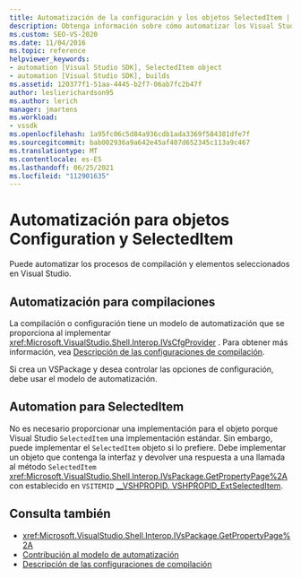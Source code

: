 ```yaml
---
title: Automatización de la configuración y los objetos SelectedItem | Microsoft Docs
description: Obtenga información sobre cómo automatizar los Visual Studio compilación y los procesos de elementos seleccionados mediante los objetos Configuration y SelectedItem en interoperabilidad de shell.
ms.custom: SEO-VS-2020
ms.date: 11/04/2016
ms.topic: reference
helpviewer_keywords:
- automation [Visual Studio SDK], SelectedItem object
- automation [Visual Studio SDK], builds
ms.assetid: 120377f1-51aa-4445-b2f7-06ab7fc2b47f
author: leslierichardson95
ms.author: lerich
manager: jmartens
ms.workload:
- vssdk
ms.openlocfilehash: 1a95fc06c5d84a936cdb1ada3369f584381dfe7f
ms.sourcegitcommit: bab002936a9a642e45af407d652345c113a9c467
ms.translationtype: MT
ms.contentlocale: es-ES
ms.lasthandoff: 06/25/2021
ms.locfileid: "112901635"
---
```

# <a name="automation-for-configuration-and-selecteditem-objects"></a>Automatización para objetos Configuration y SelectedItem

Puede automatizar los procesos de compilación y elementos seleccionados en Visual Studio.

## <a name="automation-for-builds"></a>Automatización para compilaciones

La compilación o configuración tiene un modelo de automatización que se proporciona al implementar <xref:Microsoft.VisualStudio.Shell.Interop.IVsCfgProvider> . Para obtener más información, vea [Descripción de las configuraciones de compilación](../../ide/understanding-build-configurations.md).

Si crea un VSPackage y desea controlar las opciones de configuración, debe usar el modelo de automatización.

## <a name="automation-for-selecteditem"></a>Automation para SelectedItem

No es necesario proporcionar una implementación para el objeto porque Visual Studio `SelectedItem` una implementación estándar. Sin embargo, puede implementar el `SelectedItem` objeto si lo prefiere. Debe implementar un objeto que contenga la interfaz y devolver una respuesta a una llamada al método `SelectedItem` <xref:Microsoft.VisualStudio.Shell.Interop.IVsPackage.GetPropertyPage%2A> con establecido en `VSITEMID` [__VSHPROPID. VSHPROPID_ExtSelectedItem](<xref:Microsoft.VisualStudio.Shell.Interop.__VSHPROPID.VSHPROPID_ExtSelectedItem>).

## <a name="see-also"></a>Consulta también

- <xref:Microsoft.VisualStudio.Shell.Interop.IVsPackage.GetPropertyPage%2A>
- [Contribución al modelo de automatización](../../extensibility/internals/contributing-to-the-automation-model.md)
- [Descripción de las configuraciones de compilación](../../ide/understanding-build-configurations.md)
